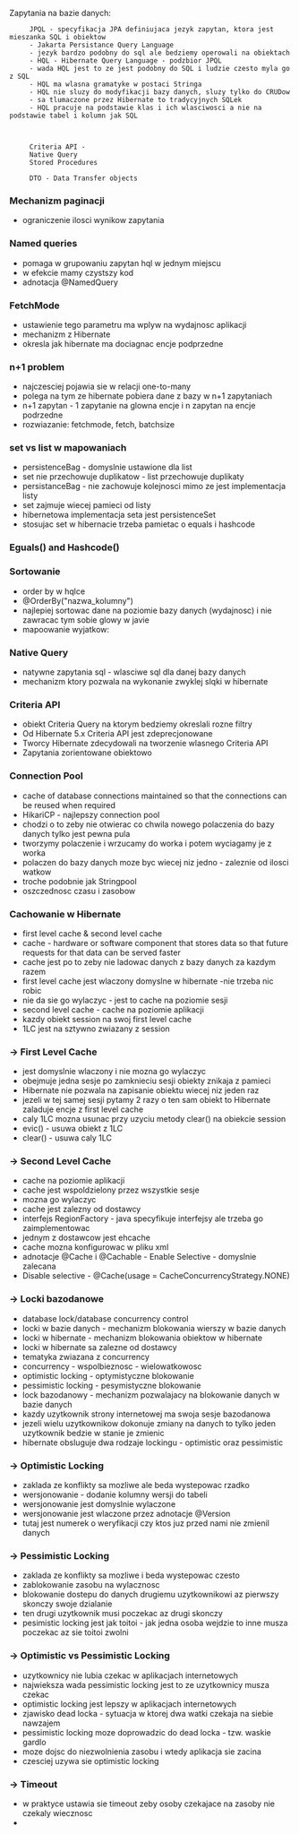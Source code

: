 Zapytania na bazie danych:

         JPQL - specyfikacja JPA definiujaca jezyk zapytan, ktora jest mieszanka SQL i obiektow
         - Jakarta Persistance Query Language
         - jezyk bardzo podobny do sql ale bedziemy operowali na obiektach
         - HQL - Hibernate Query Language - podzbior JPQL
         - wada HQL jest to ze jest podobny do SQL i ludzie czesto myla go z SQL
         - HQL ma wlasna gramatyke w postaci Stringa
         - HQL nie sluzy do modyfikacji bazy danych, sluzy tylko do CRUDow
         - sa tlumaczone przez Hibernate to tradycyjnych SQLek
         - HQL pracuje na podstawie klas i ich wlasciwosci a nie na podstawie tabel i kolumn jak SQL



         Criteria API -
         Native Query
         Stored Procedures

         DTO - Data Transfer objects

### Mechanizm paginacji
- ograniczenie ilosci wynikow zapytania

### Named queries
- pomaga w grupowaniu zapytan hql w jednym miejscu
- w efekcie mamy czystszy kod
- adnotacja @NamedQuery

### FetchMode
- ustawienie tego parametru ma wplyw na wydajnosc aplikacji
- mechanizm z Hibernate
- okresla jak hibernate ma dociagnac encje podprzedne 

### n+1 problem
- najczesciej pojawia sie w relacji one-to-many
- polega na tym ze hibernate pobiera dane z bazy w n+1 zapytaniach
- n+1 zapytan - 1 zapytanie na glowna encje i n zapytan na encje podrzedne
- rozwiazanie: fetchmode, fetch, batchsize

### set vs list w mapowaniach
- persistenceBag - domyslnie ustawione dla list
- set nie przechowuje duplikatow - list przechowuje duplikaty
- persistanceBag - nie zachowuje kolejnosci mimo ze jest implementacja listy
- set zajmuje wiecej pamieci od listy
- hibernetowa implementacja seta jest persistenceSet
- stosujac set w hibernacie trzeba pamietac o equals i hashcode

### Eguals() and Hashcode()

### Sortowanie 
- order by w hqlce
- @OrderBy("nazwa_kolumny")
- najlepiej sortowac dane na poziomie bazy danych (wydajnosc) i nie zawracac tym sobie glowy w javie
- mapoowanie wyjatkow:

### Native Query
- natywne zapytania sql - wlasciwe sql dla danej bazy danych 
- mechanizm ktory pozwala na wykonanie zwyklej slqki w hibernate

### Criteria API
- obiekt Criteria Query na ktorym bedziemy okreslali rozne filtry
- Od Hibernate 5.x Criteria API jest zdeprecjonowane
- Tworcy Hibernate zdecydowali na tworzenie wlasnego Criteria API
- Zapytania zorientowane obiektowo

### Connection Pool
- cache of database connections maintained so that the connections can be reused when required
- HikariCP - najlepszy connection pool
- chodzi o to zeby nie otwierac co chwila nowego polaczenia do bazy danych tylko jest pewna pula
- tworzymy polaczenie i wrzucamy do worka i potem wyciagamy je z worka
- polaczen do bazy danych moze byc wiecej niz jedno - zaleznie od ilosci watkow
- troche podobnie jak Stringpool
- oszczednosc czasu i zasobow

### Cachowanie w Hibernate
- first level cache & second level cache
- cache - hardware or software component that stores data so that future requests for that data can be served faster
- cache jest po to zeby nie ladowac danych z bazy danych za kazdym razem
- first level cache jest wlaczony domyslne w hibernate -nie trzeba nic robic 
- nie da sie go wylaczyc - jest to cache na poziomie sesji
- second level cache - cache na poziomie aplikacji
- kazdy obiekt session na swoj first level cache
- 1LC jest na sztywno zwiazany z session

### -> First Level Cache
- jest domyslnie wlaczony i nie mozna go wylaczyc 
- obejmuje jedna sesje po zamknieciu sesji obiekty znikaja z pamieci 
- Hibernate nie pozwala na zapisanie obiektu wiecej niz jeden raz
- jezeli w tej samej sesji pytamy 2 razy o ten sam obiekt to Hibernate zaladuje encje z first level cache
- caly 1LC mozna usunac przy uzyciu metody clear() na obiekcie session
- evic() - usuwa obiekt z 1LC
- clear() - usuwa caly 1LC

### -> Second Level Cache
- cache na poziomie aplikacji
- cache jest wspoldzielony przez wszystkie sesje
- mozna go wylaczyc
- cache jest zalezny od dostawcy
- interfejs RegionFactory - java specyfikuje interfejsy ale trzeba go zaimplementowac 
- jednym z dostawcow jest ehcache
- cache mozna konfigurowac w pliku xml
- adnotacje @Cache i @Cachable - Enable Selective - domyslnie zalecana
- Disable selective - @Cache(usage = CacheConcurrencyStrategy.NONE)

### -> Locki bazodanowe
- database lock/database concurrency control
- locki w bazie danych - mechanizm blokowania wierszy w bazie danych
- locki w hibernate - mechanizm blokowania obiektow w hibernate
- locki w hibernate sa zalezne od dostawcy
- tematyka zwiazana z concurrency
- concurrency - wspolbieznosc - wielowatkowosc
- optimistic locking - optymistyczne blokowanie
- pessimistic locking - pesymistyczne blokowanie
- lock bazodanowy - mechanizm pozwalajacy na blokowanie danych w bazie danych
- kazdy uzytkownik strony internetowej ma swoja sesje bazodanowa
- jezeli wielu uzytkownikow dokonuje zmiany na danych to tylko jeden uzytkownik bedzie w stanie je zmienic 
- hibernate obsluguje dwa rodzaje lockingu - optimistic oraz pessimistic

### -> Optimistic Locking
- zaklada ze konflikty sa mozliwe ale beda wystepowac rzadko
- wersjonowanie - dodanie kolumny wersji do tabeli
- wersjonowanie jest domyslnie wylaczone
- wersjonowanie jest wlaczone przez adnotacje @Version
- tutaj jest numerek o weryfikacji czy ktos juz przed nami nie zmienil danych

### -> Pessimistic Locking
- zaklada ze konflikty sa mozliwe i beda wystepowac czesto
- zablokowanie zasobu na wylacznosc
- blokowanie dostepu do danych drugiemu uzytkownikowi az pierwszy skonczy swoje dzialanie
- ten drugi uzytkownik musi poczekac az drugi skonczy 
- pesimistic locking jest jak toitoi - jak jedna osoba wejdzie to inne musza poczekac az sie toitoi zwolni 

### -> Optimistic vs Pessimistic Locking
- uzytkownicy nie lubia czekac w aplikacjach internetowych
- najwieksza wada pessimistic locking jest to ze uzytkownicy musza czekac
- optimistic locking jest lepszy w aplikacjach internetowych
- zjawisko dead locka - sytuacja w ktorej dwa watki czekaja na siebie nawzajem
- pessimistic locking moze doprowadzic do dead locka - tzw. waskie gardlo 
- moze dojsc do niezwolnienia zasobu i wtedy aplikacja sie zacina
- czesciej uzywa sie optimistic locking 

### -> Timeout
- w praktyce ustawia sie timeout zeby osoby czekajace na zasoby nie czekaly wiecznosc
- 

